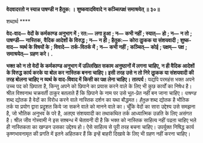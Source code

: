 **वेदवादरतो न स्यान्न पाषण्डी न हैतुक: ।** **शुष्कवादविवादे न कञ्चित्पक्षं समाश्रयेत् ॥ ३०॥** 

शब्दार्थ **** 

**वेद-वाद—** **वेदों के कर्मकाण्ड अनुभाग में** **; रत:—** **लगा हुआ** **; न—** **कभी नहीं** **; स्यात्—** **हो** **; न—** **न तो** **; पाषण्डी—** **नास्तिक,** **वैदिक आदेशों के विरुद्ध** **; न—** **न ही** **; हैतुक:—** **कोरा ताॢकक या संशयवादी** **; शुष्क-वाद—** **व्यर्थ के विषयों के** **; विवादे—** **तर्क-वितर्क में** **; न—** **कभी नहीं** **; कञ्चित्—** **कोई** **; पक्षम्—** **पक्ष** **; समाश्रयेत्—** **ग्रहण करे।** **.** 

**भक्त को न तो वेदों के कर्मकाण्ड अनुभाग में उल्लिखित सकाम अनुष्ठानों में लगना** **चाहिए, न ही वैदिक आदेशों के विरुद्ध कार्य करके या बोल कर नास्तिक बनना चाहिए। इसी** **तरह उसे न तो निरे ताॢकक या संशयवादी की तरह बोलना चाहिए न व्यर्थ के वाद-विवाद में** **किसी का पक्ष लेना चाहिए।** **तात्पर्य :** यद्यपि परमहंस भक्त अपने उच्च पद को छिपाता है, किन्तु अपने को छिपाने का प्रयास करने वाले के लिए भी कुछ कार्यों का निषेध है। श्रील विश्वनाथ चक्रवर्ती ठाकुर बतलाते हैं कि छिपाने के नाम पर उसे भूत-प्रेत नहीं बन जाना चाहिए। *पाषण्ड* शब्द द्योतक है वेदों का विरोध करने वाले नास्तिक दर्शन का यथा बौद्धमत। *हैतुक* शब्द द्योतक है भौतिक तर्क या प्रयोग द्वारा प्रदॢशत किये जा सकने वाले को मानने वाले का। चूँकि वेदों का सारा उद्देश्य उसे समझना है, जो भौतिक अनुभव के परे है, अतएव संशयवादी का तथाकथित तर्क आध्यात्मिक उन्नति के लिए असंगत है। श्रील जीव गोस्वामी ने इस सश्बन्ध में चेतावनी दी है कि भक्त को नास्तिक साहित्य नहीं पढऩा चाहिए भले ही नास्तिकता का खण्डन उसका उद्देश्य हो। ऐसे साहित्य से पूरी तरह बचना चाहिए। उपर्युक्त निषिद्ध कार्य कृष्णभावनामृत की प्रगति में इतने अहितकर हैं कि इन्हें बाहरी दिखावे के लिए भी ग्रहण नहीं करना चाहिए।  